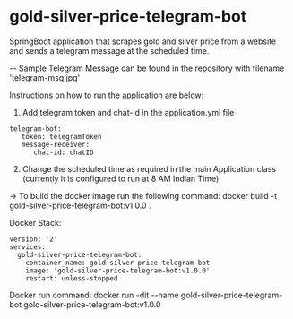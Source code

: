 # gold-silver-price-telegram-bot

SpringBoot application that scrapes gold and silver price from a website and sends a telegram message at the scheduled
time.

-- Sample Telegram Message can be found in the repository with filename 'telegram-msg.jpg'

Instructions on how to run the application are below:

1) Add telegram token and chat-id in the application.yml file

```   
telegram-bot:
   token: telegramToken
   message-receiver:
      chat-id: chatID
```

2) Change the scheduled time as required in the main Application class (currently it is configured to run at 8 AM Indian
   Time)

-> To build the docker image run the following command:
docker build -t gold-silver-price-telegram-bot:v1.0.0 .

Docker Stack:

```
version: '2'
services:
  gold-silver-price-telegram-bot:
    container_name: gold-silver-price-telegram-bot
    image: 'gold-silver-price-telegram-bot:v1.0.0'
    restart: unless-stopped
```

Docker run command:
docker run -dit --name gold-silver-price-telegram-bot gold-silver-price-telegram-bot:v1.0.0



